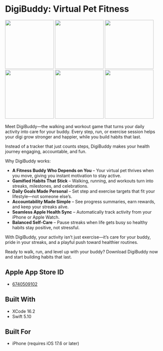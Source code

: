 # DigiBuddy: Virtual Pet Fitness

<img src="https://github.com/JohnSmithCoder1/DigiBuddy-Virtual-Fitness-Pet/blob/main/Screenshots/screenshot_1.png" width="160"> <img src="https://github.com/JohnSmithCoder1/DigiBuddy-Virtual-Fitness-Pet/blob/main/Screenshots/screenshot_2.png" width="160"> <img src="https://github.com/JohnSmithCoder1/DigiBuddy-Virtual-Fitness-Pet/blob/main/Screenshots/screenshot_3.png" width="160"> <img src="https://github.com/JohnSmithCoder1/DigiBuddy-Virtual-Fitness-Pet/blob/main/Screenshots/screenshot_4.png" width="160"> <img src="https://github.com/JohnSmithCoder1/DigiBuddy-Virtual-Fitness-Pet/blob/main/Screenshots/screenshot_5.png" width="160"> <img src="https://github.com/JohnSmithCoder1/DigiBuddy-Virtual-Fitness-Pet/blob/main/Screenshots/screenshot_6.png" width="160">

Meet DigiBuddy—the walking and workout game that turns your daily activity into care for your buddy. Every step, run, or exercise session helps your digi grow stronger and happier, while you build habits that last.

Instead of a tracker that just counts steps, DigiBuddy makes your health journey engaging, accountable, and fun.

Why DigiBuddy works:
* **A Fitness Buddy Who Depends on You** – Your virtual pet thrives when you move, giving you instant motivation to stay active.
* **Gamified Habits That Stick** – Walking, running, and workouts turn into streaks, milestones, and celebrations.
* **Daily Goals Made Personal** – Set step and exercise targets that fit your lifestyle—not someone else’s.
* **Accountability Made Simple** – See progress summaries, earn rewards, and keep your streaks alive.
* **Seamless Apple Health Sync** – Automatically track activity from your iPhone or Apple Watch.
* **Balanced Self-Care** – Pause streaks when life gets busy so healthy habits stay positive, not stressful.

With DigiBuddy, your activity isn’t just exercise—it’s care for your buddy, pride in your streaks, and a playful push toward healthier routines.

Ready to walk, run, and level up with your buddy?
Download DigiBuddy now and start building habits that last.

## Apple App Store ID

* [6740509102](https://apps.apple.com/us/app/digibuddy-virtual-fitness-pet/id6740509102)

## Built With

* XCode 16.2
* Swift 5.10

## Built For

* iPhone (requires iOS 17.6 or later)
